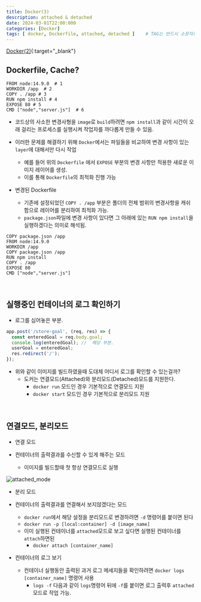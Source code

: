 ```yaml
---
title: Docker(3)
description: attached & detached
date: 2024-03-01T22:00:000
categories: [Docker]
tags: [ docker, Dockerfile, attached, detached ]    # TAG는 반드시 소문자로 이루어져야함!
---
```


[Docker(2)](https://angrypig123.github.io/posts/docker(2)/){:target="\_blank"}

<h2> Dockerfile, Cache? </h2>

```docker
FROM node:14.9.0  # 1
WORKDIR /app  # 2   
COPY . /app # 3
RUN npm install # 4
EXPOSE 80 # 5
CMD ["node","server.js"]  # 6
```

- 코드상의 사소한 변경사형을 ```image```로 ```build```하려면 ```npm install```과 같이 시간이 오래 걸리는 프로세스를 실행시켜 작업자를 까다롭게 만들 수 있음.
- 이러한 문제를 해결하기 위해 ```Docker```에서는 파일들을 비교하여 변경 사항이 있는 ```layer```에 대해서만 다시 작업
  - 예를 들어 위의 ```Dockerfile``` 에서 ```EXPOSE``` 부분의 변경 사항만 적용한 새로운 이미지 레이어를 생성.
  - 이를 통해 ```Dockerfile```의 최적화 진행 가능


- 변경된 Dockerfile
  - 기존에 설정되었던 ```COPY . /app``` 부분은 폴더의 전체 범위의 변경사항을 캐쉬함으로 레이어를 분리하여 최적화 가능.
  - ```package.json```파일에 변경 사항이 있다면 그 아래에 있는 ```RUN npm install```을 실행하겠다는 의미로 해석됨.

```docker
COPY package.json /app
FROM node:14.9.0
WORKDIR /app
COPY package.json /app
RUN npm install
COPY . /app
EXPOSE 80
CMD ["node","server.js"]
```

<br>


<h2>실행중인 컨테이너의 로그 확인하기</h2>


- 로그를 심어놓은 부분.

```javascript
app.post('/store-goal', (req, res) => {
  const enteredGoal = req.body.goal;
  console.log(enteredGoal); //  해당 부분.
  userGoal = enteredGoal;
  res.redirect('/');
});
```

- 위와 같이 이미지를 빌드하였을때 도대체 어디서 로그를 확인할 수 있는걸까?
  - 도커는 연결모드(Attached)와 분리모드(Detached)모드를 지원한다.
    - ```docker run``` 모드인 경우 기본적으로 연결모드 지원
    - ```docker start``` 모드인 경우 기본적으로 분리모드 지원

<br>

<h2>연결모드, 분리모드</h2>


- 연결 모드

- 컨테이너의 출력결과를 수신할 수 있게 해주는 모드
  - 이미지를 빌드할때 첫 항상 연결모드로 실행

![attached_mode](https://github.com/AngryPig123/AngryPig123.github.io/assets/86225268/6db19005-139a-4aac-81de-56d3e95289f3)


- 분리 모드

- 컨테이너의 출력결과를 연결해서 보지않겠다는 모드
  - ```docker run```에서 해당 설정을 분리모드로 변경하려면 ```-d``` 명령어를 붙이면 된다 
   - ```docker run -p [local:container] -d [image_name]```
   - 이미 실행된 컨테이너를 ```attached```모드로 보고 싶다면 실행된 컨테이너를 ```attach```하면된
     - ```docker attach [container_name]```


- 컨테이너의 로그 보기
  - 컨테이너 실행동안 출력된 과거 로그 메세지들을 확인하려면 ```docker logs [container_name]``` 명령어 사용
    - ```logs -f``` 다음과 같이 ```logs```명령어 뒤에 ```-f```를 붙이면 로그 출력후 ```attached``` 모드로 작업 가능.